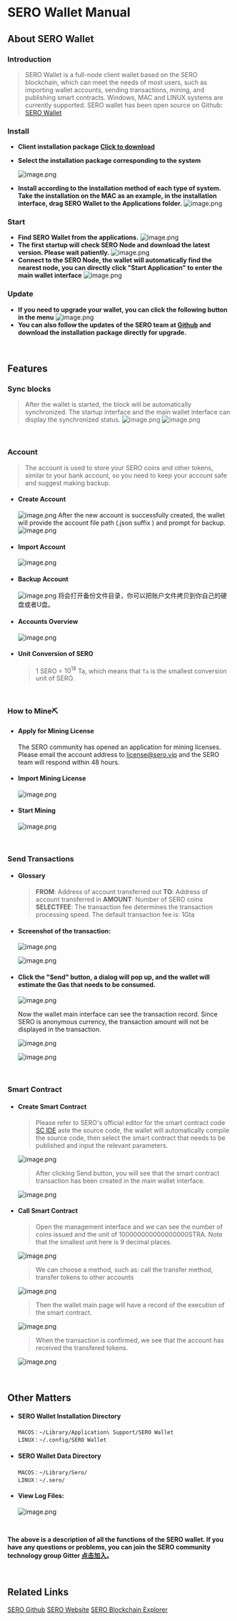 # SERO Wallet Manual



## About SERO Wallet

### Introduction

> SERO Wallet is a full-node client wallet based on the SERO blockchain, which can meet the needs of most users, such as importing wallet accounts, sending transactions, mining, and publishing smart contracts. Windows, MAC and LINUX systems are currently supported.
> SERO wallet has been open source on Github: [SERO Wallet](https://github.com/sero-cash/wallet/)



### Install

- **Client installation package [Click to download](https://github.com/sero-cash/wallet/releases)**

- **Select the installation package corresponding to the system**

  ![image.png](https://upload-images.jianshu.io/upload_images/277023-dbd961324d95ab0a.png?imageMogr2/auto-orient/strip%7CimageView2/2/w/600) 

- **Install according to the installation method of each type of system. Take the installation on the MAC as an example, in the installation interface, drag SERO Wallet to the Applications folder.**
  ![image.png](https://upload-images.jianshu.io/upload_images/277023-249e64d50ce40182.png?imageMogr2/auto-orient/strip%7CimageView2/2/w/600)

### Start

- **Find SERO Wallet from the applications.**
  ![image.png](https://upload-images.jianshu.io/upload_images/277023-3723b412210c1e30.png?imageMogr2/auto-orient/strip%7CimageView2/2/w/400)
- **The first startup will check SERO Node and download the latest version. Please wait patiently.**
  ![image.png](https://upload-images.jianshu.io/upload_images/277023-6ab808a805e741ec.png?imageMogr2/auto-orient/strip%7CimageView2/2/w/600)
- **Connect to the SERO Node, the wallet will automatically find the nearest node, you can directly click "Start Application" to enter the main wallet interface**
  ![image.png](https://upload-images.jianshu.io/upload_images/277023-41eefaad986645f0.png?imageMogr2/auto-orient/strip%7CimageView2/2/w/600)

### Update

- **If you need to upgrade your wallet, you can click the following button in the menu**
  ![image.png](https://upload-images.jianshu.io/upload_images/277023-04e69f3668aa8947.png?imageMogr2/auto-orient/strip%7CimageView2/2/w/600)
- **You can also follow the updates of the SERO team at [Github](https://github.com/sero-cash/wallet) and download the installation package directly for upgrade.**

<br/>

## Features

### Sync blocks

> After the wallet is started, the block will be automatically synchronized. The startup interface and the main wallet interface can display the synchronized status.
> ![image.png](https://upload-images.jianshu.io/upload_images/277023-6380856e18c12f03.png?imageMogr2/auto-orient/strip%7CimageView2/2/w/600)
> ![image.png](https://upload-images.jianshu.io/upload_images/277023-41dc5a187f43c237.png?imageMogr2/auto-orient/strip%7CimageView2/2/w/600)

<br>

### Account

> The account is used to store your SERO coins and other tokens, similar to your bank account, so you need to keep your account safe and suggest making backup.

- #### Create Account

  ![image.png](https://upload-images.jianshu.io/upload_images/277023-7c1dbdb0e9169c5b.png?imageMogr2/auto-orient/strip%7CimageView2/2/w/600)
  After the new account is successfully created, the wallet will provide the account file path (.json suffix ) and prompt for backup.
  ![image.png](https://upload-images.jianshu.io/upload_images/277023-2efbf7eafb9453c4.png?imageMogr2/auto-orient/strip%7CimageView2/2/w/600)

- #### Import Account

  ![image.png](https://upload-images.jianshu.io/upload_images/277023-6130e99a45d4da47.png?imageMogr2/auto-orient/strip%7CimageView2/2/w/600)

- #### Backup Account

  ![image.png](https://upload-images.jianshu.io/upload_images/277023-56861377fff5b9f9.png?imageMogr2/auto-orient/strip%7CimageView2/2/w/600)
  将会打开备份文件目录，你可以把账户文件拷贝到你自己的硬盘或者U盘。

- #### Accounts Overview

  ![image.png](https://upload-images.jianshu.io/upload_images/277023-428d06cd20639ac1.png?imageMogr2/auto-orient/strip%7CimageView2/2/w/600)

- #### Unit Conversion of SERO

  > 1 SERO = $10^{18}$ Ta, which means that `Ta` is the smallest conversion unit of SERO.

<br>

### How to Mine⛏️

- #### Apply for Mining License

  The SERO community has opened an application for mining licenses. Please email the account address to [license@sero.vip](license@sero.vip) and the SERO team will respond within 48 hours.

- #### Import Mining License

  ![image.png](https://upload-images.jianshu.io/upload_images/277023-4360e06128676a16.png?imageMogr2/auto-orient/strip%7CimageView2/2/w/600)

- #### Start Mining

  ![image.png](https://upload-images.jianshu.io/upload_images/277023-b79de8b96eb70976.png?imageMogr2/auto-orient/strip%7CimageView2/2/w/600)

<br>

### Send Transactions

- #### Glossary

  > **FROM**: Address of account transferred out
  > **TO**: Address of account transferred in
  > **AMOUNT**: Number of SERO coins
  > **SELECTFEE**: The transaction fee determines the transaction processing speed. The default transaction fee is: 1Gta

- #### Screenshot of the transaction:

  ![image.png](https://upload-images.jianshu.io/upload_images/277023-648a948dfaa360c8.png?imageMogr2/auto-orient/strip%7CimageView2/2/w/600)

  ![image.png](https://upload-images.jianshu.io/upload_images/277023-6c34a3acf52d17ea.png?imageMogr2/auto-orient/strip%7CimageView2/2/w/600)

- #### Click the "Send" button, a dialog will pop up, and the wallet will estimate the Gas that needs to be consumed.

  ![image.png](https://upload-images.jianshu.io/upload_images/277023-fb7ac55a7622e891.png?imageMogr2/auto-orient/strip%7CimageView2/2/w/600)

  Now the wallet main interface can see the transaction record. Since SERO is anonymous currency, the transaction amount will not be displayed in the transaction.

  ![image.png](https://upload-images.jianshu.io/upload_images/277023-c15e6101c5259477.png?imageMogr2/auto-orient/strip%7CimageView2/2/w/600)

  ![image.png](https://upload-images.jianshu.io/upload_images/277023-7b2c75247b761dd5.png?imageMogr2/auto-orient/strip%7CimageView2/2/w/600)

<br>

### Smart Contract

- #### Create Smart Contract

  > Please refer to SERO's official editor for the smart contract code [SC IDE](https://remix.web.sero.cash)
  > aste the source code, the wallet will automatically compile the source code, then select the smart contract that needs to be published and input the relevant parameters.

  ![image.png](https://upload-images.jianshu.io/upload_images/277023-2891a67c70499b99.png?imageMogr2/auto-orient/strip%7CimageView2/2/w/600)

  > After clicking Send button, you will see that the smart contract transaction has been created in the main wallet interface.

  ![image.png](https://upload-images.jianshu.io/upload_images/277023-fc07f805cd5ad73d.png?imageMogr2/auto-orient/strip%7CimageView2/2/w/600)

- #### Call Smart Contract

  > Open the management interface and we can see the number of coins issued and the unit of 100000000000000000STRA. Note that the smallest unit here is 9 decimal places.

  ![image.png](https://upload-images.jianshu.io/upload_images/277023-f1e5c9a6bde7cb84.png?imageMogr2/auto-orient/strip%7CimageView2/2/w/600)

  > We can choose a method, such as: call the transfer method, transfer tokens to other accounts

  ![image.png](https://upload-images.jianshu.io/upload_images/277023-e96badc14215f373.png?imageMogr2/auto-orient/strip%7CimageView2/2/w/600)

  > Then the wallet main page will have a record of the execution of the smart contract.

  ![image.png](https://upload-images.jianshu.io/upload_images/277023-26e19110e0494955.png?imageMogr2/auto-orient/strip%7CimageView2/2/w/600)

  > When the transaction is confirmed, we see that the account has received the transfered tokens.

  ![image.png](https://upload-images.jianshu.io/upload_images/277023-612df1c6df02c6d9.png?imageMogr2/auto-orient/strip%7CimageView2/2/w/600)

<br>

## Other Matters 

- #### SERO Wallet Installation Directory

  ```
  MACOS：~/Library/Application\ Support/SERO Wallet
  LINUX：~/.config/SERO Wallet
  ```

- #### SERO Wallet Data Directory

  ```
  MACOS：~/Library/Sero/
  LINUX：~/.sero/
  ```

- #### View Log Files:

  ![image.png](https://upload-images.jianshu.io/upload_images/277023-420d9f4924c44f81.png?imageMogr2/auto-orient/strip%7CimageView2/2/w/600)

<br>

**The above is a description of all the functions of the SERO wallet. If you have any questions or problems, you can join the SERO community technology group Gitter [点击加入](https://gitter.im/sero-cash/wallet)。**



<br/>



## Related Links

[SERO Github](https://github.com/sero-cash)
[SERO Website](https://sero.cash)
[SERO Blockchain Explorer](https://explorer.web.sero.cash)
